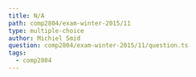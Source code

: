 ```yaml
---
title: N/A
path: comp2804/exam-winter-2015/11
type: multiple-choice
author: Michiel Smid
question: comp2804/exam-winter-2015/11/question.ts
tags:
  - comp2804
---
```

